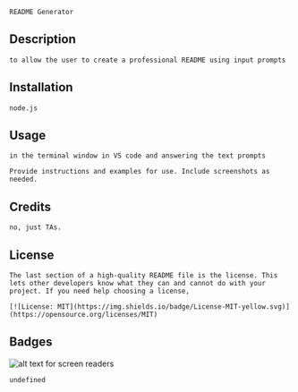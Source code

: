 

    README Generator
    
## Description 

    to allow the user to create a professional README using input prompts
        
## Installation
    
    node.js
      
## Usage

    in the terminal window in VS code and answering the text prompts
    
    Provide instructions and examples for use. Include screenshots as needed.
    
## Credits
    
    no, just TAs.
    
## License    

    The last section of a high-quality README file is the license. This lets other developers know what they can and cannot do with your project. If you need help choosing a license, 

    [![License: MIT](https://img.shields.io/badge/License-MIT-yellow.svg)](https://opensource.org/licenses/MIT)
       
## Badges
![alt text for screen readers](/path/to/image.png "Text to show on mouseover")

    undefined
